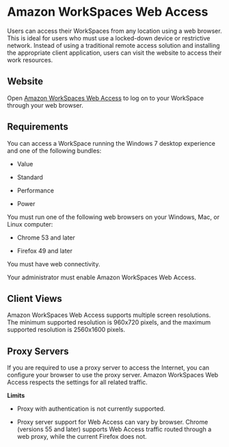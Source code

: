 # Amazon WorkSpaces Web Access<a name="amazon-workspaces-web-access"></a>

Users can access their WorkSpaces from any location using a web browser\. This is ideal for users who must use a locked\-down device or restrictive network\. Instead of using a traditional remote access solution and installing the appropriate client application, users can visit the website to access their work resources\.

## Website<a name="web-access-url"></a>

Open [Amazon WorkSpaces Web Access](https://clients.amazonworkspaces.com/webclient) to log on to your WorkSpace through your web browser\.

## Requirements<a name="web-access-requirements"></a>

You can access a WorkSpace running the Windows 7 desktop experience and one of the following bundles:

+ Value

+ Standard

+ Performance

+ Power

You must run one of the following web browsers on your Windows, Mac, or Linux computer:

+ Chrome 53 and later

+ Firefox 49 and later

You must have web connectivity\.

Your administrator must enable Amazon WorkSpaces Web Access\.

## Client Views<a name="web-access-views"></a>

Amazon WorkSpaces Web Access supports multiple screen resolutions\. The minimum supported resolution is 960x720 pixels, and the maximum supported resolution is 2560x1600 pixels\.

## Proxy Servers<a name="web-access-proxy"></a>

If you are required to use a proxy server to access the Internet, you can configure your browser to use the proxy server\. Amazon WorkSpaces Web Access respects the settings for all related traffic\.

**Limits**

+ Proxy with authentication is not currently supported\.

+ Proxy server support for Web Access can vary by browser\. Chrome \(versions 55 and later\) supports Web Access traffic routed through a web proxy, while the current Firefox does not\.